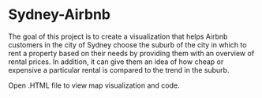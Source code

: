 # Sydney-Airbnb
The goal of this project is to create a visualization that helps Airbnb customers in the city of Sydney choose the suburb of the city in which to rent a property based on their needs by providing them with an overview of rental prices.
In addition, it can give them an idea of how cheap or expensive a particular rental is compared to the trend in the suburb.

Open .HTML file to view map visualization and code.
